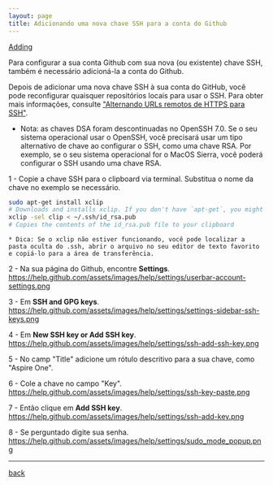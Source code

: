 ```yaml
---
layout: page
title: Adicionando uma nova chave SSH para a conta do Github
---
```


[Adding](https://help.github.com/articles/adding-a-new-ssh-key-to-your-github-account)

Para configurar a sua conta Github com sua nova (ou existente) chave SSH, também é necessário adicioná-la a conta do Github.

Depois de adicionar uma nova chave SSH à sua conta do GitHub, você pode reconfigurar quaisquer repositórios locais para usar o SSH. Para obter mais informações, consulte ["Alternando URLs remotos de HTTPS para SSH"](https://help.github.com/articles/changing-a-remote-s-url/#switching-remote-urls-from-https-to-ssh).

  * Nota: as chaves DSA foram descontinuadas no OpenSSH 7.0. Se o seu sistema operacional usar o OpenSSH, você precisará usar um tipo alternativo de chave ao configurar o SSH, como uma chave RSA. Por exemplo, se o seu sistema operacional for o MacOS Sierra, você poderá configurar o SSH usando uma chave RSA.

1 - Copie a chave SSH para o clipboard via terminal. Substitua o nome da chave no exemplo se necessário.
```bash
sudo apt-get install xclip
# Downloads and installs xclip. If you don't have `apt-get`, you might need to use another installer (like `yum`)
xclip -sel clip < ~/.ssh/id_rsa.pub
# Copies the contents of the id_rsa.pub file to your clipboard
```

    * Dica: Se o xclip não estiver funcionando, você pode localizar a pasta oculta do .ssh, abrir o arquivo no seu editor de texto favorito e copiá-lo para a área de transferência.


2 - Na sua página do Github, encontre __Settings__.
https://help.github.com/assets/images/help/settings/userbar-account-settings.png

3 - Em __SSH and GPG keys__.
https://help.github.com/assets/images/help/settings/settings-sidebar-ssh-keys.png

4 - Em __New SSH key or Add SSH key__.
https://help.github.com/assets/images/help/settings/ssh-add-ssh-key.png

5 - No camp "Title" adicione um rótulo descritivo para a sua chave, como "Aspire One".

6 - Cole a chave no campo "Key".
https://help.github.com/assets/images/help/settings/ssh-key-paste.png

7 - Então clique em __Add SSH key__.
https://help.github.com/assets/images/help/settings/ssh-add-key.png

8 - Se perguntado digite sua senha.
https://help.github.com/assets/images/help/settings/sudo_mode_popup.png

***
[back](./ssh_github.html)
